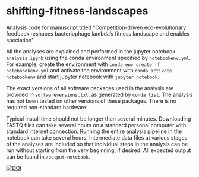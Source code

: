 # shifting-fitness-landscapes
Analysis code for manuscript titled "Competition-driven eco-evolutionary feedback reshapes bacteriophage lambda’s fitness landscape and enables speciation"

All the analyses are explained and performed in the jupyter notebook `analysis.ipynb` using the conda environment specified by `notebookenv.yml`.
For example, create the environment with `conda env create -f noteboookenv.yml` and activate the environment with `conda activate notebookenv` and start jupyter notebook with `jupyter notebook`. 

The exact versions of all software packages used in the analysis are provided in `softwareversions.txt`, as generated by `conda list`. The analysis has not been tested on other versions of these packages. There is no required non-standard hardware. 

Typical install time should not be longer than several minutes. Downloading FASTQ files can take several hours on a standard personal computer with standard internet connection. Running the entire analysis pipeline in the notebook can take several hours. Intermediate data files at various stages of the analyses are included so that individual steps in the analysis can be run without starting from the very beginning, if desired. All expected output can be found in `/output-notebook`. 

[![DOI](https://zenodo.org/badge/669231319.svg)](https://zenodo.org/doi/10.5281/zenodo.10459905)
